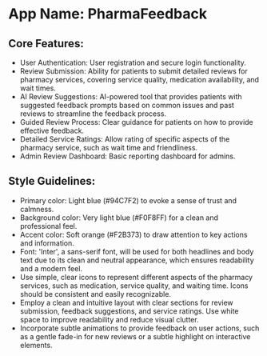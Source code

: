 # **App Name**: PharmaFeedback

## Core Features:

- User Authentication: User registration and secure login functionality.
- Review Submission: Ability for patients to submit detailed reviews for pharmacy services, covering service quality, medication availability, and wait times.
- AI Review Suggestions: AI-powered tool that provides patients with suggested feedback prompts based on common issues and past reviews to streamline the feedback process.
- Guided Review Process: Clear guidance for patients on how to provide effective feedback.
- Detailed Service Ratings: Allow rating of specific aspects of the pharmacy service, such as wait time and friendliness.
- Admin Review Dashboard: Basic reporting dashboard for admins.

## Style Guidelines:

- Primary color: Light blue (#94C7F2) to evoke a sense of trust and calmness.
- Background color: Very light blue (#F0F8FF) for a clean and professional feel.
- Accent color: Soft orange (#F2B373) to draw attention to key actions and information.
- Font: 'Inter', a sans-serif font, will be used for both headlines and body text due to its clean and neutral appearance, which ensures readability and a modern feel.
- Use simple, clear icons to represent different aspects of the pharmacy services, such as medication, service quality, and waiting time. Icons should be consistent and easily recognizable.
- Employ a clean and intuitive layout with clear sections for review submission, feedback suggestions, and service ratings. Use white space to improve readability and reduce visual clutter.
- Incorporate subtle animations to provide feedback on user actions, such as a gentle fade-in for new reviews or a subtle highlight on interactive elements.